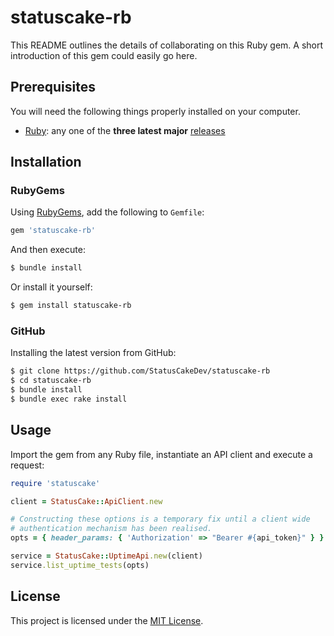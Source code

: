# statuscake-rb

This README outlines the details of collaborating on this Ruby gem. A short
introduction of this gem could easily go here.

## Prerequisites

You will need the following things properly installed on your computer.

* [Ruby](https://www.ruby-lang.org/en/): any one of the **three latest major**
  [releases](https://www.ruby-lang.org/en/downloads/)

## Installation

### RubyGems

Using [RubyGems](https://rubygems.org/gems/statuscake-rb), add the following to
`Gemfile`:

```ruby
gem 'statuscake-rb'
```

And then execute:

```bash
$ bundle install
```

Or install it yourself:

```bash
$ gem install statuscake-rb
```

### GitHub

Installing the latest version from GitHub:

```bash
$ git clone https://github.com/StatusCakeDev/statuscake-rb
$ cd statuscake-rb
$ bundle install
$ bundle exec rake install
```

## Usage

Import the gem from any Ruby file, instantiate an API client and execute a
request:

```ruby
require 'statuscake'

client = StatusCake::ApiClient.new

# Constructing these options is a temporary fix until a client wide
# authentication mechanism has been realised.
opts = { header_params: { 'Authorization' => "Bearer #{api_token}" } }

service = StatusCake::UptimeApi.new(client)
service.list_uptime_tests(opts)
```

## License

This project is licensed under the [MIT License](LICENSE.md).
